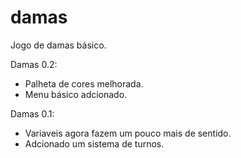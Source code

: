 # damas
Jogo de damas básico.

Damas 0.2:
  - Palheta de cores melhorada.
  - Menu básico adcionado.


Damas 0.1:
  - Variaveis agora fazem um pouco mais de sentido.
  - Adcionado um sistema de turnos.
